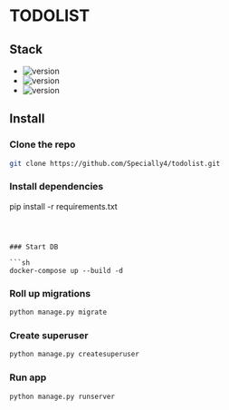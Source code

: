 # TODOLIST

## Stack

* ![version](https://img.shields.io/badge/Python-v3.10.6-informational/?style=for-the-badge&logo=Python)
* ![version](https://img.shields.io/badge/Django-v4.1.3-informational/?style=for-the-badge&logo=Django)
* ![version](https://img.shields.io/badge/Postgresql-v15.0-informational/?style=for-the-badge&logo=Postgresql)

## Install

### Clone the repo

```sh
git clone https://github.com/Specially4/todolist.git
```

### Install dependencies


pip install -r requirements.txt
```



### Start DB

```sh
docker-compose up --build -d
```

### Roll up migrations



```sh
python manage.py migrate
```

### Create superuser


```sh
python manage.py createsuperuser
```


### Run app


```sh
python manage.py runserver
```



